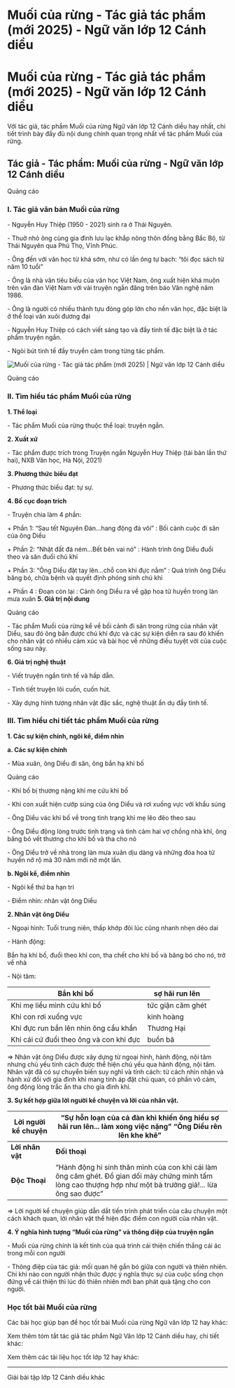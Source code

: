 # Muối của rừng - Tác giả tác phẩm (mới 2025) - Ngữ văn lớp 12 Cánh diều

# Muối của rừng - Tác giả tác phẩm (mới 2025) - Ngữ văn lớp 12 Cánh diều

Với tác giả, tác phẩm Muối của rừng Ngữ văn lớp 12 Cánh diều hay nhất, chi tiết trình bày đầy đủ nội dung chính quan trọng nhất về tác phẩm Muối của rừng.

## Tác giả - Tác phẩm: Muối của rừng - Ngữ văn lớp 12 Cánh diều

Quảng cáo

### **I. Tác giả văn bản Muối của rừng**

\- Nguyễn Huy Thiệp (1950 - 2021) sinh ra ở Thái Nguyên.

\- Thuở nhỏ ông cùng gia đình lưu lạc khắp nông thôn đồng bằng Bắc Bộ, từ Thái Nguyên qua Phú Thọ, Vĩnh Phúc.

\- Ông đến với văn học từ khá sớm, như có lần ông tự bạch: “tôi đọc sách từ năm 10 tuổi”

\- Ông là nhà văn tiêu biểu của văn học Việt Nam, ông xuất hiện khá muộn trên văn đàn Việt Nam với vài truyện ngắn đăng trên báo Văn nghệ năm 1986.

\- Ông là người có nhiều thành tựu đóng góp lớn cho nền văn học, đặc biệt là ở thể loại văn xuôi đương đại

\- Nguyễn Huy Thiệp có cách viết sáng tạo và đầy tinh tế đặc biệt là ở tác phẩm truyện ngắn. 

\- Ngòi bút tinh tế đầy truyền cảm trong từng tác phẩm.

![Muối của rừng - Tác giả tác phẩm \(mới 2025\) | Ngữ văn lớp 12 Cánh diều](https://vietjack.com/soan-van-lop-12-cd/images/tac-gia-tac-pham-muoi-cua-rung.PNG)

Quảng cáo

### **II. Tìm hiểu tác phẩm Muối của rừng**

**1\. Thể loại**

\- Tác phẩm Muối của rừng thuộc thể loại: truyện ngắn.

**2\. Xuất xứ**

\- Tác phẩm được trích trong Truyện ngắn Nguyễn Huy Thiệp (tái bản lần thứ hai), NXB Văn học, Hà Nội, 2021)

**3\. Phương thức biểu đạt**

\- Phương thức biểu đạt: tự sự.

**4\. Bố cục đoạn trích**

\- Truyện chia làm 4 phần: 

\+ Phần 1: “Sau tết Nguyên Đán...hang động đá vôi” : Bối cảnh cuộc đi săn của ông Diểu

\+ Phần 2: “Nhặt đất đá ném...Bết bên vai nó” : Hành trình ông Diểu đuổi theo và săn đuổi chú khỉ

\+ Phần 3: “Ông Diểu đặt tay lên...chỗ con khỉ đực nằm” : Quá trình ông Diểu băng bó, chữa bệnh và quyết định phóng sinh chú khỉ

\+ Phần 4 : Đoạn còn lại : Cảnh ông Diểu ra về gặp hoa tử huyền trong làn mưa xuân **5\. Giá trị nội dung**

Quảng cáo

\- Tác phẩm Muối của rừng kể về bối cảnh đi săn trong rừng của nhân vật Diểu, sau đó ông bắn được chú khỉ đực và các sự kiện diễn ra sau đó khiến cho nhân vật có nhiều cảm xúc và bài học về những điều tuyệt vời của cuộc sống sau này.

**6\. Giá trị nghệ thuật**

\- Viết truyện ngắn tinh tế và hấp dẫn.

\- Tình tiết truyện lôi cuốn, cuốn hút.

\- Xây dựng hình tượng nhân vật đặc sắc, nghệ thuật ẩn dụ đầy tinh tế.

### **III. Tìm hiểu chi tiết tác phẩm Muối của rừng**

**1\. Các sự kiện chính, ngôi kể, điểm nhìn**

**a. Các sự kiện chính**

\- Mùa xuân, ông Diểu đi săn, ông bắn hạ khỉ bố

Quảng cáo

\- Khỉ bố bị thương nặng khỉ mẹ cứu khỉ bố

\- Khỉ con xuất hiện cướp súng của ông Diểu và rơi xuống vực với khẩu súng

\- Ông Diểu vác khỉ bố về trong tình trạng khỉ mẹ lẽo đẽo theo sau

\- Ông Diểu động lòng trước tình trạng và tình cảm hai vợ chồng nhà khỉ, ông băng bó vết thương cho khỉ bố và tha cho nó

\- Ông Diểu trở về nhà trong làn mưa xuân dịu dàng và những đóa hoa tử huyền nở rộ mà 30 năm mới nở một lần.

**b. Ngôi kể, điểm nhìn**

\- Ngôi kể thứ ba hạn tri

\- Điểm nhìn: nhân vật ông Diểu

**2\. Nhân vật ông Diểu**

\- Ngoại hình: Tuổi trung niên, thấp khớp đôi lúc cũng nhanh nhẹn dẻo dai

\- Hành động:

Bắn hạ khỉ bố, đuổi theo khỉ con, tha chết cho khỉ bố và băng bó cho nó, trở về nhà

\- Nội tâm:

Bắn khỉ bố |  sợ hãi run lên  
---|---  
Khỉ mẹ liều mình cứu khỉ bố |  tức giận căm ghét  
Khỉ con rơi xuống vực |  kinh hoàng  
Khỉ đực run bắn lên nhìn ông cầu khẩn |  Thương Hại  
Khỉ cái cứ đuổi theo ông và con khỉ đực |  buồn bã  
  
=> Nhân vật ông Diểu được xây dựng từ ngoại hình, hành động, nội tâm nhưng chủ yếu tính cách được thể hiện chủ yếu qua hành động, nội tâm. Nhân vật đã có sự chuyển biến suy nghĩ và tính cách: từ cách nhìn nhận và hành xử đối với gia đình khỉ mang tính áp đặt chủ quan, có phần vô cảm, ông động lòng trắc ẩn tha cho gia đình khỉ.

**3\. Sự kết hợp giữa lời người kể chuyện và lời của nhân vật.**

**Lời người** **kể chuyện** |  “Sự hỗn loạn của cả đàn khỉ khiến ông hiểu sợ hãi run lên... làm xong việc nặng” “Ông Diểu rên lên khe khẽ”  
---|---  
**Lời nhân vật** |  **Đối thoại** |  Chạy đi  
**Độc Thoại** |  “Hành động hi sinh thân mình của con khỉ cái làm ông căm ghét. Đồ gian dối mày chứng minh tấm lòng cao thượng hợp như một bà trưởng giả!... lừa ông sao được”  
  
=> Lời người kể chuyện giúp dẫn dắt tiến trình phát triển của câu chuyện một cách khách quan, lời nhân vật thể hiện đặc điểm con người của nhân vật.

**4\. Ý nghĩa hình tượng “Muối của rừng” và thông điệp của truyện ngắn**

\- Muối của rừng chính là kết tinh của quá trình cái thiện chiến thắng cái ác trong mỗi con người

\- Thông điệp của tác giả: mối quan hệ gắn bó giữa con người và thiên nhiên. Chỉ khi nào con người nhận thức được ý nghĩa thực sự của cuộc sống chọn đứng về cái thiện thì lúc đó thiên nhiên mới ban phát quà tặng cho con người.

### **Học tốt bài Muối của rừng**

Các bài học giúp bạn để học tốt bài Muối của rừng Ngữ văn lớp 12 hay khác:

Xem thêm tóm tắt tác giả tác phẩm Ngữ Văn lớp 12 Cánh diều hay, chi tiết khác:

Xem thêm các tài liệu học tốt lớp 12 hay khác:

* * *

Giải bài tập lớp 12 Cánh diều khác
